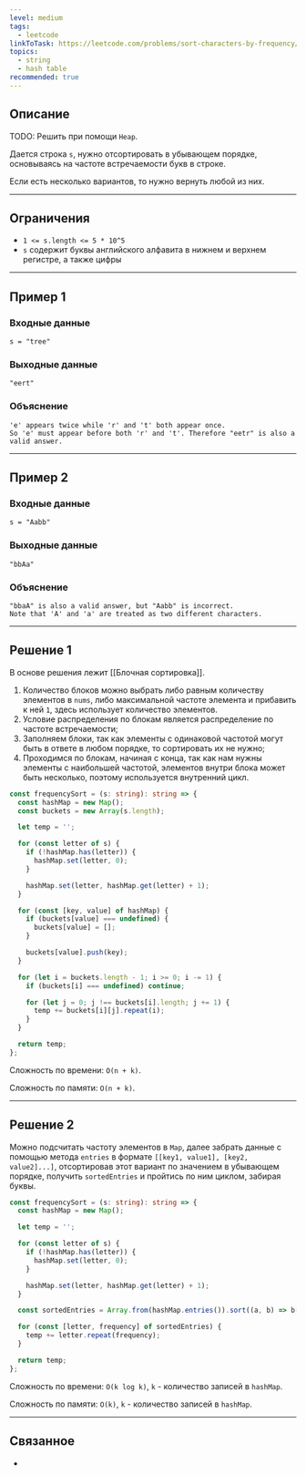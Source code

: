 ```yaml
---
level: medium
tags:
  - leetcode
linkToTask: https://leetcode.com/problems/sort-characters-by-frequency/description/
topics:
  - string
  - hash table
recommended: true
---
```

## Описание

TODO: Решить при помощи `Heap`.

Дается строка `s`, нужно отсортировать в убывающем порядке, основываясь на частоте встречаемости букв в строке.

Если есть несколько вариантов, то нужно вернуть любой из них.

---
## Ограничения

- `1 <= s.length <= 5 * 10^5`
- `s` содержит буквы английского алфавита в нижнем и верхнем регистре, а также цифры

---
## Пример 1

### Входные данные

```
s = "tree"
```
### Выходные данные

```
"eert"
```
### Объяснение

```
'e' appears twice while 'r' and 't' both appear once.
So 'e' must appear before both 'r' and 't'. Therefore "eetr" is also a valid answer.
```

---
## Пример 2

### Входные данные

```
s = "Aabb"
```
### Выходные данные

```
"bbAa"
```
### Объяснение

```
"bbaA" is also a valid answer, but "Aabb" is incorrect.
Note that 'A' and 'a' are treated as two different characters.
```

---
## Решение 1

В основе решения лежит [[Блочная сортировка]].

1. Количество блоков можно выбрать либо равным количеству элементов в `nums`, либо максимальной частоте элемента и прибавить к ней `1`, здесь использует количество элементов.
2. Условие распределения по блокам является распределение по частоте встречаемости;
3. Заполняем блоки, так как элементы с одинаковой частотой могут быть в ответе в любом порядке, то сортировать их не нужно;
4. Проходимся по блокам, начиная с конца, так как нам нужны элементы с наибольшей частотой, элементов внутри блока может быть несколько, поэтому используется внутренний цикл.

```typescript
const frequencySort = (s: string): string => {
  const hashMap = new Map();
  const buckets = new Array(s.length);

  let temp = '';

  for (const letter of s) {
    if (!hashMap.has(letter)) {
      hashMap.set(letter, 0);
    }

    hashMap.set(letter, hashMap.get(letter) + 1);
  }

  for (const [key, value] of hashMap) {
    if (buckets[value] === undefined) {
      buckets[value] = [];
    }

    buckets[value].push(key);
  }

  for (let i = buckets.length - 1; i >= 0; i -= 1) {
    if (buckets[i] === undefined) continue;

    for (let j = 0; j !== buckets[i].length; j += 1) {
      temp += buckets[i][j].repeat(i);
    }
  }

  return temp;
};
```

Сложность по времени: `O(n + k)`.

Сложность по памяти: `O(n + k)`.

---
## Решение 2

 Можно подсчитать частоту элементов в `Map`, далее забрать данные с помощью метода `entries` в формате `[[key1, value1], [key2, value2]...]`, отсортировав этот вариант по значением в убывающем порядке, получить `sortedEntries` и пройтись по ним циклом, забирая буквы.

```typescript
const frequencySort = (s: string): string => {
  const hashMap = new Map();

  let temp = '';

  for (const letter of s) {
    if (!hashMap.has(letter)) {
      hashMap.set(letter, 0);
    }

    hashMap.set(letter, hashMap.get(letter) + 1);
  }

  const sortedEntries = Array.from(hashMap.entries()).sort((a, b) => b[1] - a[1]);

  for (const [letter, frequency] of sortedEntries) {
    temp += letter.repeat(frequency);
  }

  return temp;
};
```

Сложность по времени: `O(k log k)`, `k` - количество записей в `hashMap`.

Сложность по памяти: `O(k)`, `k` - количество записей в `hashMap`.

---
## Связанное

- 